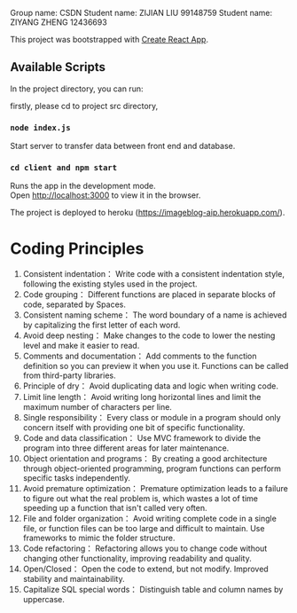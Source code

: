 Group name: CSDN
Student name: ZIJIAN LIU   99148759
Student name: ZIYANG ZHENG 12436693

This project was bootstrapped with [Create React App](https://github.com/facebook/create-react-app).

## Available Scripts

In the project directory, you can run:

firstly, please cd to project src directory,
### `node index.js`
Start server to transfer data between front end and database. 

### `cd client and npm start`

Runs the app in the development mode.<br>
Open [http://localhost:3000](http://localhost:3000) to view it in the browser.

The project is deployed to heroku (https://imageblog-aip.herokuapp.com/).

# Coding Principles

1.	Consistent indentation：
Write code with a consistent indentation style, following the existing styles used in the project.
2.	Code grouping：
Different functions are placed in separate blocks of code, separated by Spaces.
3.	Consistent naming scheme：
The word boundary of a name is achieved by capitalizing the first letter of each word.
4.	Avoid deep nesting：
Make changes to the code to lower the nesting level and make it easier to read.
5.	Comments and documentation：
Add comments to the function definition so you can preview it when you use it. Functions can be called from third-party libraries.
6.	Principle of dry：
Avoid duplicating data and logic when writing code.
7.	Limit line length：
Avoid writing long horizontal lines and limit the maximum number of characters per line.
8.	Single responsibility：
Every class or module in a program should only concern itself with providing one bit of specific functionality.
9.	Code and data classification：
Use MVC framework to divide the program into three different areas for later maintenance.
10.	 Object orientation and programs：
By creating a good architecture through object-oriented programming, program functions can perform specific tasks independently.
11.	 Avoid premature optimization：
Premature optimization leads to a failure to figure out what the real problem is, which wastes a lot of time speeding up a function that isn't called very often.
12.	 File and folder organization：
Avoid writing complete code in a single file, or function files can be too large and difficult to maintain. Use frameworks to mimic the folder structure.
13.	 Code refactoring：
Refactoring allows you to change code without changing other functionality, improving readability and quality.
14.	 Open/Closed：
Open the code to extend, but not modify. Improved stability and maintainability.
15.	 Capitalize SQL special words：
Distinguish table and column names by uppercase.
